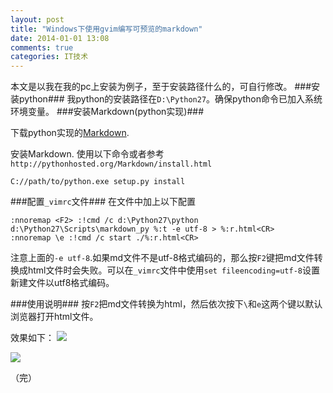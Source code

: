 ```yaml
---
layout: post
title: "Windows下使用gvim编写可预览的markdown"
date: 2014-01-01 13:08
comments: true
categories: IT技术
---
```

本文是以我在我的pc上安装为例子，至于安装路径什么的，可自行修改。
###安装python###
我python的安装路径在`D:\Python27`。确保python命令已加入系统环境变量。
###安装Markdown(python实现)###

下载python实现的[Markdown](https://pypi.python.org/pypi/Markdown).

<!-- more -->

安装Markdown. 使用以下命令或者参考`http://pythonhosted.org/Markdown/install.html`

```
C://path/to/python.exe setup.py install
```

###配置`_vimrc`文件###
在文件中加上以下配置

```
:nnoremap <F2> :!cmd /c d:\Python27\python d:\Python27\Scripts\markdown_py %:t -e utf-8 > %:r.html<CR>
:nnoremap \e :!cmd /c start ./%:r.html<CR>
```

注意上面的`-e utf-8`.如果md文件不是utf-8格式编码的，那么按`F2`键把md文件转换成html文件时会失败。可以在`_vimrc`文件中使用`set fileencoding=utf-8`设置新建文件以utf8格式编码。

###使用说明###
按`F2`把md文件转换为html，然后依次按下`\`和`e`这两个键以默认浏览器打开html文件。

效果如下：
![](http://pic.yupoo.com/huwewa/DpTleVlC/medish.jpg)

![](http://pic.yupoo.com/huwewa/DpTleLzD/medish.jpg)

（完）
